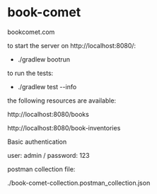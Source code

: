 # book-comet
bookcomet.com


to start the server on http://localhost:8080/:

-  ./gradlew bootrun

to run the tests:

-  ./gradlew test --info


the following resources are available:

http://localhost:8080/books

http://localhost:8080/book-inventories

Basic authentication

user: admin / password: 123

postman collection file:

./book-comet-collection.postman_collection.json





